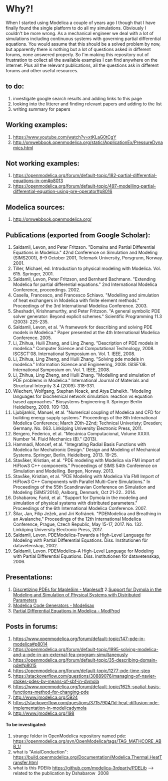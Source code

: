 # Why?!

When I started using Modelica a couple of years ago I though that I have finally found the single platform to do all my simulations. Obviously I couldn't be more wrong. As a mechanical engineer we deal with a lot of simulations including continuous systems with governing partial differential equations. You would assume that this should be a solved problem by now, but apparently there is nothing but a lot of questions asked in different forums, none answered properly. So I'm making this repository out of frustration to collect all the available examples I can find anywhere on the internet. Plus all the relevant publications, all the questions ask in different forums and other useful resources.

## to do:
1. investigate google search results and adding links to this page
2. looking into the litterer and finding relevant papers and adding to the list
3. writing summary for papers

## Working examples:
1. https://www.youtube.com/watch?v=xtKLaG0tCgY
1. http://omwebbook.openmodelica.org/static/ApplicationEx/PressureDynamics.html


## Not working examples:
1. https://openmodelica.org/forum/default-topic/182-partial-differential-equations-in-om#p8013
2. https://openmodelica.org/forum/default-topic/497-modelling-partial-differential-equation-using-pre-operator#p8016



## Modelica sources:
1. http://omwebbook.openmodelica.org/

## Publications (exported from Google Scholar):
1. Saldamli, Levon, and Peter Fritzson. "Domains and Partial Differential Equations in Modelica." 42nd Conference on Simulation and Modeling (SIMS2001), 8-9 October 2001, Telemark University, Porsgrunn, Norway. 2001.
2. Tiller, Michael, ed. Introduction to physical modeling with Modelica. Vol. 615. Springer, 2001.
3. Saldamli, Levon, Peter Fritzson, and Bernhard Bachmann. "Extending Modelica for partial differential equations." 2nd International Modelica Conference, proceedings. 2002.
4. Casella, Francesco, and Francesco Schiavo. "Modelling and simulation of heat exchangers in Modelica with finite element methods." Proceedings of the 3rd International Modelica Conference. 2003.
5. Sheshadri, Krishnamurthy, and Peter Fritzson. "A general symbolic PDE solver generator: Beyond explicit schemes." Scientific Programming 11.3 (2003): 225-235.
6. Saldamli, Levon, et al. "A framework for describing and solving PDE models in Modelica." Paper presented at the 4th International Modelica Conference. 2005.
7. Li, Zhihua, Huili Zhang, and Ling Zheng. "Description of PDE models in modelica." Computer Science and Computational Technology, 2008. ISCSCT'08. International Symposium on. Vol. 1. IEEE, 2008.
8. Li, Zhihua, Ling Zheng, and Huili Zhang. "Solving pde models in modelica." Information Science and Engineering, 2008. ISISE'08. International Symposium on. Vol. 1. IEEE, 2008.
9. Li, Zhihua, Ling Zheng, and Huili Zhang. "Modelling and simulation of PDE problems in Modelica." International Journal of Materials and Structural Integrity 3.4 (2009): 318-331.
10. Wiechert, Wolfgang, Stephan Noack, and Atya Elsheikh. "Modeling languages for biochemical network simulation: reaction vs equation based approaches." Biosystems Engineering II. Springer Berlin Heidelberg, 2009. 109-138.
11. Ljubijankic, Manuel, et al. "Numerical coupling of Modelica and CFD for building energy supply systems." Proceedings of the 8th International Modelica Conference; March 20th-22nd; Technical Univeristy; Dresden; Germany. No. 063. Linköping University Electronic Press, 2011.
12. Bergero, Federico, et al. "Mecánica Computacional, Volume XXXII. Number 14. Fluid Mechanics (B)." (2013).
13. Hammadi, Moncef, et al. "Integrating Radial Basis Functions with Modelica for Mechatronic Design." Design and Modeling of Mechanical Systems. Springer, Berlin, Heidelberg, 2013. 19-25.
14. Stavåker, Kristian, et al. "PDE modeling with Modelica via FMI import of HiFlow3 C++ components." Proceedings of SIMS 54th Conference on Simulation and Modelling. Bergen, Norway. 2013.
15. Stavåke, Kristian, et al. "PDE Modeling with Modelica Via FMI Import of HiFlow3 C++ Components with Parallel Multi-Core Simulations." In Proceedings of the 55th Scandinavian Conference on Simulation and Modeling (SIMS’2014), Aalborg, Denmark, Oct 21-22.. 2014.
16. Dshabarow, Farid, et al. "Support for Dymola in the modeling and simulation of physical systems with distributed parameters." Proceedings of the 6th International Modelica Conference. 2007.
17. Šilar, Jan, Filip Ježek, and Jirí Kofránek. "PDEModelica and Breathing in an Avalanche." Proceedings of the 12th International Modelica Conference, Prague, Czech Republic, May 15-17, 2017. No. 132. Linköping University Electronic Press, 2017.
18. Saldamli, Levon. PDEModelica-Towards a High-Level Language for Modeling with Partial Differential Equations. Diss. Institutionen för datavetenskap, 2002.
19. Saldamli, Levon. PDEModelica–A High-Level Language for Modeling with Partial Differential Equations. Diss. Institutionen för datavetenskap, 2006.

## Presentations:
1. [Discretizing PDEs for MapleSim - Maplesoft](http://www.maplesoft.com/view.aspx?SF=143063/Discretizing_FutureV.pdf)
2.[Support for Dymola in the Modeling and Simulation of Physical Systems with Distributed Parameters](https://www.inf.ethz.ch/personal/cellier/MS/dshabarow_ms.ppt)
3. [Modelica Code Generators - Modelisax](http://www.modelisax.de/wp-content/uploads/2014/05/nicolai_code_generator.pdf)
4. [Partial Differential Equations in Modelica - ModProd](http://www.modprod.liu.se/openmodelica-2015/1.620221/OpenModelica2015-talk05-PDEInModelica_silar.pdf)


## Posts in forums:
1. https://www.openmodelica.org/forum/default-topic/147-pde-in-modelica#p8014
2. https://openmodelica.org/forum/default-topic/1995-solving-modelica-and-a-pde-in-an-external-fea-program-simultaneously
3. https://openmodelica.org/forum/default-topic/35-describing-domain-pde#p8015
4. https://openmodelica.org/forum/default-topic/1277-pde-time-step
5. https://stackoverflow.com/questions/30889076/managing-of-navier-stokes-pdes-by-means-of-sbf-in-dymola
6. https://www.openmodelica.org/forum/default-topic/1625-spatial-basis-functions-method-for-changing-pde
7. http://www.jmodelica.org/5924
8. https://stackoverflow.com/questions/37157904/1d-heat-diffusion-pde-implementation-in-modelicadymola
9. http://www.jmodelica.org/198


#### To be investigated:
1. strange folder in OpenModelica repository named pde: https://openmodelica.org/svn/OpenModelica/tags/TAG_MATHCORE_ABB_1/
2. what is "AxialConduction": https://build.openmodelica.org/Documentation/Modelica.Thermal.HeatTransfer.html
3. what is this PDElib https://github.com/modelica-3rdparty/PDELib --> related to the publication by Dshabarow  2008
